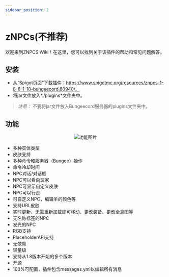 ```yaml
---
sidebar_position: 2
---
```



# zNPCs(不推荐)

欢迎来到ZNPCS Wiki！在这里，您可以找到关于该插件的帮助和常见问题解答。

## 安装

* 从“Spigot页面”下载插件：https://www.spigotmc.org/resources/znpcs-1-8-8-1-18-bungeecord.80940/。
* 将jar文件放入*./plugins*文件夹中。

> *注意：* 不要将jar文件放入Bungeecord服务器的plugins文件夹中。

## 功能

<p align="center">
  <img src="https://i.imgur.com/z1ogWCP.png" alt="功能图片"></img>
</p>

* 多种实体类型
* 皮肤支持
* 多种命令和服务器（Bungee）操作
* 命令冷却时间
* NPC对话/对话框
* NPC可以看向玩家
* NPC可显示自定义皮肤
* NPC可以行走
* 可自定义NPC，编辑羊的颜色等
* 支持URL皮肤
* 实时更新，无需重新加载即可移动、更改装备、更改全息图等
* 无名称标签的NPC
* 发光的NPC
* RGB支持
* PlaceholderAPI支持
* 无依赖
* 轻量级
* 支持从1.8版本开始的多个版本
* 开源
* 100%可配置，插件包含messages.yml以编辑所有消息
